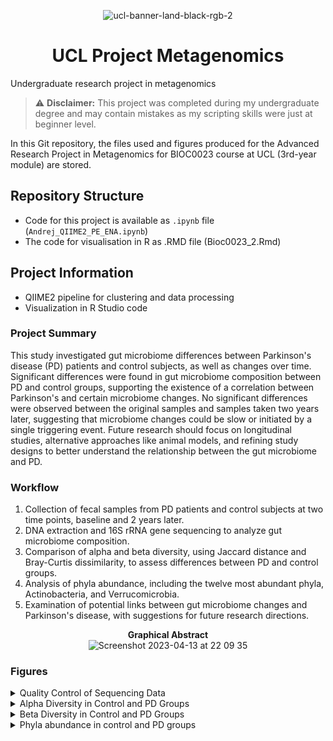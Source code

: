 <div align="center">

![ucl-banner-land-black-rgb-2](https://user-images.githubusercontent.com/128257431/231888788-6d0e133b-edf5-4b0e-aaac-2d332f867deb.gif)

# UCL Project Metagenomics
</div>

Undergraduate research project in metagenomics

> ⚠️ **Disclaimer:** This project was completed during my undergraduate degree and may contain mistakes as my scripting skills were just at beginner level.

In this Git repository, the files used and figures produced for the Advanced Research Project in Metagenomics for BIOC0023 course at UCL (3rd-year module) are stored.

## Repository Structure

- Code for this project is available as `.ipynb` file (`Andrej_QIIME2_PE_ENA.ipynb`)
- The code for visualisation in R as .RMD file (Bioc0023_2.Rmd)

## Project Information

- QIIME2 pipeline for clustering and data processing
- Visualization in R Studio code

### Project Summary

This study investigated gut microbiome differences between Parkinson's disease (PD) patients and control subjects, as well as changes over time. Significant differences were found in gut microbiome composition between PD and control groups, supporting the existence of a correlation between Parkinson's and certain microbiome changes. No significant differences were observed between the original samples and samples taken two years later, suggesting that microbiome changes could be slow or initiated by a single triggering event. Future research should focus on longitudinal studies, alternative approaches like animal models, and refining study designs to better understand the relationship between the gut microbiome and PD.

### Workflow

1. Collection of fecal samples from PD patients and control subjects at two time points, baseline and 2 years later.
2. DNA extraction and 16S rRNA gene sequencing to analyze gut microbiome composition.
3. Comparison of alpha and beta diversity, using Jaccard distance and Bray-Curtis dissimilarity, to assess differences between PD and control groups.
4. Analysis of phyla abundance, including the twelve most abundant phyla, Actinobacteria, and Verrucomicrobia.
5. Examination of potential links between gut microbiome changes and Parkinson's disease, with suggestions for future research directions.

<div align="center">
<b>Graphical Abstract</b>
</div>

<div align="center">
<img width="790" alt="Screenshot 2023-04-13 at 22 09 35" src="https://user-images.githubusercontent.com/128257431/231883530-128099b4-4698-4753-ada3-4afd0bb8299c.png">
</div>


### Figures



<details>
<summary> Quality Control of Sequencing Data </summary>

This figure displays the quality control of the sequencing data obtained from the samples in the study. Proper quality control is essential for obtaining accurate and reliable results in microbiome research.

The figure presents a visualization of the distribution of sequence quality scores across the length of the sequenced reads. The x-axis represents the position in the read, and the y-axis represents the quality score.

A higher quality score indicates a lower probability of error in the base call. The quality scores are color-coded to provide a clear understanding of the overall quality of the sequencing data. This information is crucial for ensuring the reliability of the data and the conclusions drawn from it.
<p align="center">
  <img src="https://github.com/Andrej-Hric/UCL_Project_Metagenomics/blob/main/Code_Files_Figures/fig1.png" alt="Quality Control Figure">
</p>


</details>

<details>
<summary> Alpha Diversity in Control and PD Groups </summary>

This figure showcases the alpha diversity of the gut microbiomes in control and PD groups. Alpha diversity is a measure of the diversity within individual microbial communities and is commonly used to compare the richness and evenness of microbial populations.

The data is visualized using box plots, with the x-axis representing the two groups (control and PD) and the y-axis representing the alpha diversity values. Each box plot provides information on the median, quartiles, and potential outliers of the alpha diversity values for each group.

By comparing the alpha diversity between control and PD groups, the figure helps to identify potential differences in the richness and evenness of the gut microbiomes between the two groups. This information may provide insights into the association between gut microbiome composition and Parkinson's disease.

<p align="center">
  <img src="https://github.com/Andrej-Hric/UCL_Project_Metagenomics/blob/main/Code_Files_Figures/AlphaDiv.png" alt="Alpha Diversity Figure">
</p>

</details>






<details>
<summary> Beta Diversity in Control and PD Groups </summary>


This figure illustrates the beta diversity comparison between control and PD groups, providing insights into the differences in gut microbiome composition between the two groups.

The data is visualized using a scatter plot where each point represents an individual's gut microbiome. Points are colored according to their group affiliation (control or PD), enabling a clear distinction between the two groups.

The x-axis and y-axis represent the principal coordinates (PCoA) derived from the Jaccard distance and Bray-Curtis dissimilarity matrices, respectively. These two metrics are employed to measure the dissimilarity between microbial communities:

- **Jaccard distance**: This metric measures the dissimilarity between two sets by comparing the presence or absence of taxa. The Jaccard distance ranges from 0 to 1, with 0 indicating complete similarity and 1 indicating complete dissimilarity between the two sets.
- **Bray-Curtis dissimilarity**: This metric takes into account both the presence or absence of taxa and their relative abundance. The Bray-Curtis dissimilarity also ranges from 0 to 1, with 0 indicating complete similarity and 1 indicating complete dissimilarity between the two sets.

By comparing the distribution of control and PD groups within the scatter plot, the figure highlights the significant differences in beta diversity between the two groups. This observation suggests that Parkinson's disease is correlated with changes in the gut microbiome composition.

<p align="center">
  <img src="https://github.com/Andrej-Hric/UCL_Project_Metagenomics/blob/main/Code_Files_Figures/BetaDiv.png" alt="Beta Diversity Figure">
</p>


</details>

<details>
<summary>Phyla abundance in control and PD groups</summary>
<br>

*Overall, the figure serves to highlight the differences in phyla abundance between control and PD groups, pointing to potential targets for future research, diagnostic markers, or therapeutic interventions.
*The figure presents a comparison of the relative abundance of bacterial phyla in the gut microbiomes of control and PD groups.
*Parts A, B, and C each focus on different aspects of phyla abundance:

### A. The twelve most abundant phyla:

<p align="center">
  https://github.com/Andrej-Hric/UCL_Project_Metagenomics/blob/main/Code_Files_Figures/fig5.png
</p>

This part of the figure showcases the twelve most abundant bacterial phyla found in both control and PD groups.
The data is presented in a bar chart format, with the x-axis representing the phyla and the y-axis representing the relative abundance levels.
Differences in the relative abundance of specific phyla between control and PD groups can be observed, providing insights into the potential association between gut microbiome composition and Parkinson's disease.

### B. Abundance of Actinobacteria in control and PD groups:

<p align="center">
  https://github.com/Andrej-Hric/UCL_Project_Metagenomics/blob/main/Code_Files_Figures/fig5a.png
</p>

This part of the figure focuses on the abundance of the Actinobacteria phylum in control and PD groups.
A bar chart is used to visualize the data, with the x-axis representing the two groups (control and PD) and the y-axis representing the abundance levels.
A comparison of the abundance levels of Actinobacteria between control and PD groups may help identify its potential role in the disease.

### C. Abundance of Verrucomicrobia in control and PD groups:

<p align="center">
  https://github.com/Andrej-Hric/UCL_Project_Metagenomics/blob/main/Code_Files_Figures/fig5b.png
</p>

This part of the figure examines the abundance of the Verrucomicrobia phylum in control and PD groups.
The data is presented in a bar chart, with the x-axis representing the two groups (control and PD) and the y-axis representing the abundance levels.
Comparing the abundance levels of Verrucomicrobia between control and PD groups may provide insights into its possible involvement in Parkinson's disease.

</details>


